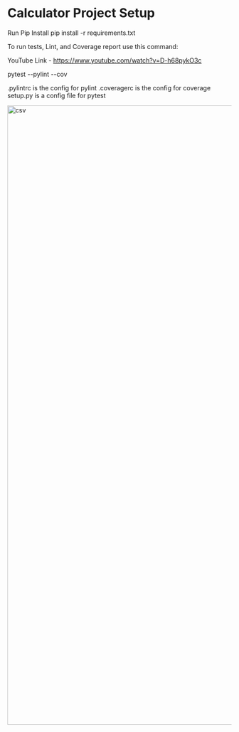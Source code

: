 # Calculator Project Setup

Run Pip Install
pip install -r requirements.txt

To run tests, Lint, and Coverage report use this command:

YouTube Link - https://www.youtube.com/watch?v=D-h68pykO3c

pytest  --pylint --cov

.pylintrc is the config for pylint
.coveragerc is the config for coverage
setup.py is a config file for pytest

<img width="1393" alt="csv" src="https://user-images.githubusercontent.com/90285625/144792850-e67bc464-30f0-41e2-8291-0c38f4b17459.png">

